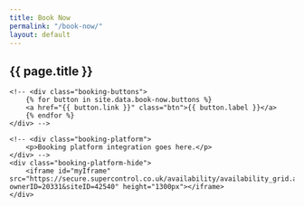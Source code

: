 ```yaml
---
title: Book Now
permalink: "/book-now/"
layout: default
---
```


<section id="book-now">
    <div class="about">
        <h2>{{ page.title }}</h2>
    </div>

    <!-- <div class="booking-buttons">
        {% for button in site.data.book-now.buttons %}
        <a href="{{ button.link }}" class="btn">{{ button.label }}</a>
        {% endfor %}
    </div> -->

    <!-- <div class="booking-platform">
        <p>Booking platform integration goes here.</p>
    </div> -->
    <div class="booking-platform-hide">
        <iframe id="myIframe" src="https://secure.supercontrol.co.uk/availability/availability_grid.asp?ownerID=20331&siteID=42540" height="1300px"></iframe>
    </div>
</section>
